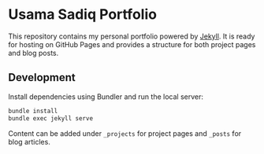 # Usama Sadiq Portfolio

This repository contains my personal portfolio powered by [Jekyll](https://jekyllrb.com/). It is ready for hosting on GitHub Pages and provides a structure for both project pages and blog posts.

## Development

Install dependencies using Bundler and run the local server:

```bash
bundle install
bundle exec jekyll serve
```

Content can be added under `_projects` for project pages and `_posts` for blog articles.
